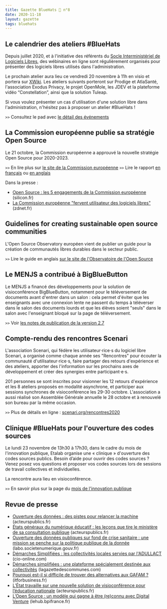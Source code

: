 ```yaml
---
title: Gazette BlueHats 🧢 n°8
date: 2020-11-18
layout: gazette
tags: bluehats
---
```


## Le calendrier des ateliers #BlueHats

Depuis juillet 2020, et à l'initiative des référents du [Socle Interministériel de Logiciels Libres](https://sill.etalab.gouv.fr/fr/software), des wébinaires en ligne sont régulièrement organisés pour présenter des logiciels libres utilisés dans l'administration.

Le prochain atelier aura lieu ce vendredi 20 novembre à 11h en visio et portera sur [XWiki](https://www.xwiki.org/xwiki/bin/view/Main/WebHome).  Les ateliers suivants porteront sur Prodige et AtlaSanté, l'association Exodus Privacy, le projet OpenMole, les JDEV et la plateforme vidéo “Constellation”, ainsi que la solution Tuleap.

Si vous voulez présenter un cas d'utilisation d'une solution libre dans l'administration, n'hésitez pas à proposer un atelier #BlueHats !

`>>` Consultez le pad avec [le détail des événements](https://pad.incubateur.net/d3cj0U1WT42y-rQoozp4gQ)


## La Commission européenne publie sa stratégie Open Source

Le 21 octobre, la Commission européenne a approuvé la nouvelle stratégie Open Source pour 2020-2023.

`>>` En lire plus sur [le site de la Commission européenne](https://ec.europa.eu/info/departments/informatics/open-source-software-strategy_en) `>>` Lire le rapport [en français](https://ec.europa.eu/info/sites/info/files/fr_ec_open_source_strategy_2020-2023.pdf) ou [en anglais](https://ec.europa.eu/info/sites/info/files/en_ec_open_source_strategy_2020-2023.pdf)

Dans la presse :

-   [Open Source : les 5 engagements de la Commission européenne](https://www.silicon.fr/open-source-engagements-commission-europeenne-349799.html) (silicon.fr)
-   [La Commission européenne "fervent utilisateur des logiciels libres"](https://www.zdnet.fr/blogs/l-esprit-libre/la-commission-europeenne-fervent-utilisateur-des-logiciels-libres-39911923.htm) (zdnet.fr)


## Guidelines for creating sustainable open source communities

L'Open Source Observatory européen vient de publier un guide pour la création de communautés libres durables dans le secteur public.

`>>` Lire le guide en anglais [sur le site de l'Observatoire de l'Open Source](https://joinup.ec.europa.eu/collection/open-source-observatory-osor/guidelines-creating-sustainable-open-source-communities)


## Le MENJS a contribué à BigBlueButton

Le MENJS a financé des développements pour la solution de visioconférence BigBlueButton, notamment pour le téléversement de documents avant d'entrer dans un salon : cela permet d'éviter que les enseignants avec une connexion lente ne passent du temps à téléverser dans le salon des documents lourds et que les élèves soient "seuls" dans le salon avec l'enseignant bloqué sur la page de téléversement.

`>>` Voir [les notes de publication de la version 2.7](https://github.com/bigbluebutton/greenlight/releases/tag/release-2.7)


## Compte-rendu des rencontres Scenari

L'association Scenari, qui fédère les utilisateur⋅rice⋅s du logiciel libre Scenari, a organisé comme chaque année ses "Rencontres" pour écouter la communauté d'utilisateur⋅rice⋅s, faire partager des retours d'expérience et des ateliers, apporter des l'information sur les prochains axes de développement et créer des synergies entre participant⋅e⋅s.

201 personnes se sont inscrites pour visionner les 12 retours d'expérience et les 8 ateliers proposés en modalité asynchrone, et participer aux sessions synchrones de visioconférence les 29-30 octobre. L'association a aussi réalisé son Assemblée Générale annuelle le 28 octobre et à renouvelé son bureau par la même occasion.

`>>` Plus de détails en ligne : [scenari.org/rencontres2020](https://scenari.org/rencontres2020)


## Clinique #BlueHats pour l'ouverture des codes sources

Le lundi 23 novembre de 13h30 à 17h30, dans le cadre du mois de l'innovation publique, Etalab organise une « clinique » d'ouverture des codes sources publics.  Besoin d’aide pour ouvrir des codes sources ? Venez posez vos questions et proposer vos codes sources lors de sessions de travail collectives et individuelles.

La rencontre aura lieu en visioconférence.

`>>` En savoir plus sur la page du [mois de l'innovation publique](https://www.modernisation.gouv.fr/mois-innovation-publique/evenement/ouvrez-vos-codes-sources)


## Revue de presse

-   [Ouverture des données : des pistes pour relancer la machine](https://www.acteurspublics.fr/articles/ouverture-des-donnees-des-pistes-pour-relancer-la-machine) (acteurspublics.fr)
-   [États généraux du numérique éducatif : les leçons que tire le ministère de sa consultation publique](https://www.acteurspublics.fr/articles/etats-generaux-du-numerique-educatif-les-lecons-que-tire-le-ministere-de-sa-consultation-publique) (acteurspublics.fr)
-   [Ouverture des données publiques sur fond de crise sanitaire : une mission se penche sur la politique publique de la donnée](https://labo.societenumerique.gouv.fr/2020/10/26/ouverture-des-donnees-publiques-sur-fond-de-crise-sanitaire-une-mission-se-penche-sur-la-politique-publique-de-la-donnee/) (labo.societenumerique.gouv.fr)
-   [Démarches Simplifiées : les collectivités locales servies par l'ADULLACT](https://www.cio-online.com/actualites/lire-demarches-simplifiees-les-collectivites-locales-servies-par-l-adullact-12645.html) (cio-online.com)
-   [Démarches simplifiées : une plateforme spécialement destinée aux collectivités](https://www.lagazettedescommunes.com/700244/demarches-simplifiees-une-plateforme-specialement-destinee-aux-collectivites/) (lagazettedescommunes.com)
-   [Pourquoi est-il si difficile de trouver des alternatives aux GAFAM ?](https://www.itforbusiness.fr/pourquoi-est-il-si-difficile-de-trouver-des-alternatives-aux-gafam-41068) (itforbusiness.fr)
-   [L’État travaille sur une nouvelle solution de visioconférence pour l’éducation nationale](https://www.acteurspublics.fr/articles/letat-travaille-sur-une-nouvelle-solution-de-visioconference-pour-leducation-nationale) (acteurspublics.fr)
-   [L’Open Source : un modèle qui gagne à être (re)connu avec Digital Venture](https://lehub.bpifrance.fr/open-source-modele-reconnu/) (lehub.bpifrance.fr)
